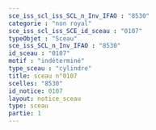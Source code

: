 ```yaml
---
sce_iss_scl_iss_SCL_n_Inv_IFAO : "8530"
categorie : "non royal"
sce_iss_scl_iss_SCE_id_sceau : "0107"
typeObjet : "Sceau"
sce_iss_SCL_n_Inv_IFAO : "8530"
id_sceau : "0107"
motif : "indéterminé"
type_sceau : "cylindre"
title: sceau n°0107
scelles: "8530"
id_notice: 0107
layout: notice_sceau
type: sceau
partie: 1
---
```

